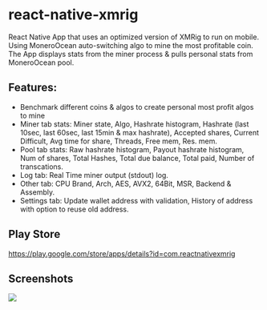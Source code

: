 # react-native-xmrig
React Native App that uses an optimized version of XMRig to run on mobile. Using MoneroOcean auto-switching algo to mine the most profitable coin.
The App displays stats from the miner process & pulls personal stats from MoneroOcean pool.

## Features:
* Benchmark different coins & algos to create personal most profit algos to mine
* Miner tab stats: Miner state, Algo, Hashrate histogram, Hashrate (last 10sec, last 60sec, last 15min & max hashrate), Accepted shares, Current Difficult, Avg time for share, Threads, Free mem, Res. mem.
* Pool tab stats: Raw hashrate histogram, Payout hashrate histogram, Num of shares, Total Hashes, Total due balance, Total paid, Number of transcations.
* Log tab: Real Time miner output (stdout) log.
* Other tab: CPU Brand, Arch, AES, AVX2, 64Bit, MSR, Backend & Assembly.
* Settings tab: Update wallet address with validation, History of address with option to reuse old address.

## Play Store
https://play.google.com/store/apps/details?id=com.reactnativexmrig

## Screenshots
![](https://raw.githubusercontent.com/garrylachman/react-native-xmrig/main/assets/screenshots/attachments/Screenshot_2021-05-07-14-28-19-737_com.reactnativexmrig.jpg)
